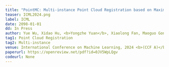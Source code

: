 ```yaml
---
title: "PointMC: Multi-instance Point Cloud Registration based on Maximal Cliques" 
teaser: ICML2024.png
label: ICML
date: 2098-01-01
dd: In Press
author: Yue Wu, Xidao Hu, <b>Yongzhe Yuan</b>, Xiaolong Fan, Maoguo Gong, Hao Li, Mingyang Zhang, Qiguang Miao, Wenping Ma
tag1: Point Cloud Registration
tag2: Multi-instance
venue: International Conference on Machine Learning, 2024 <b>(CCF A)</b>
paperurl: https://openreview.net/pdf?id=0JV5WpLQgv
codeurl: None   
---
```


